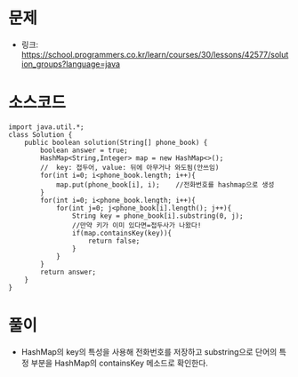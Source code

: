 # 문제
- 링크: 
<https://school.programmers.co.kr/learn/courses/30/lessons/42577/solution_groups?language=java>

# 소스코드
```
import java.util.*;
class Solution {
    public boolean solution(String[] phone_book) {
        boolean answer = true;
        HashMap<String,Integer> map = new HashMap<>();
        //  key: 접두어, value: 뒤에 아무거나 와도됨(안쓰임)
        for(int i=0; i<phone_book.length; i++){
            map.put(phone_book[i], i);    //전화번호를 hashmap으로 생성
        }
        for(int i=0; i<phone_book.length; i++){
            for(int j=0; j<phone_book[i].length(); j++){
                String key = phone_book[i].substring(0, j);
                //만약 키가 이미 있다면=접두사가 나왔다!
                if(map.containsKey(key)){
                    return false;
                }    
            }
        }
        return answer;
    }
}
```
# 풀이
- HashMap의 key의 특성을 사용해 전화번호를 저장하고 substring으로 단어의 특정 부분을 HashMap의 containsKey 메소드로 확인한다.
